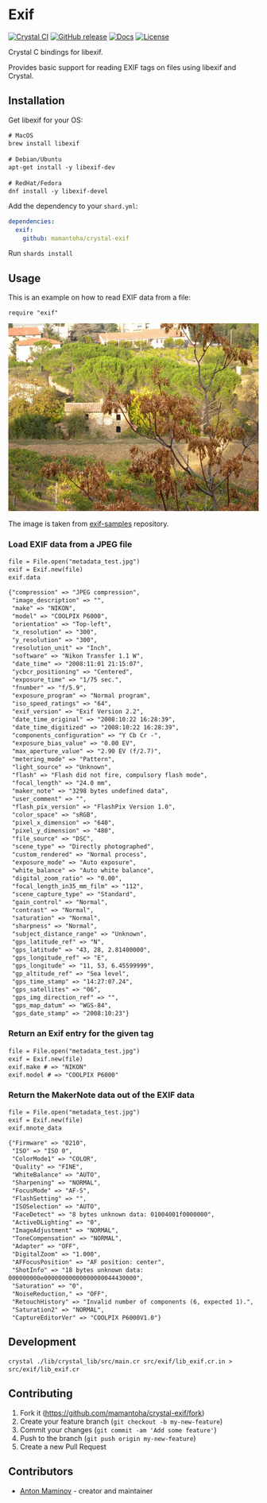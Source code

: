# Exif

[![Crystal CI](https://github.com/mamantoha/crystal-exif/actions/workflows/crystal.yml/badge.svg)](https://github.com/mamantoha/crystal-exif/actions/workflows/crystal.yml)
[![GitHub release](https://img.shields.io/github/release/mamantoha/crystal-exif.svg)](https://github.com/mamantoha/crystal-exif/releases)
[![Docs](https://img.shields.io/badge/docs-available-brightgreen.svg)](https://mamantoha.github.io/crystal-exif/)
[![License](https://img.shields.io/github/license/mamantoha/crystal-exif.svg)](https://github.com/mamantoha/crystal-exif/blob/master/LICENSE)

Crystal C bindings for libexif.

Provides basic support for reading EXIF tags on files using libexif and Crystal.

## Installation

Get libexif for your OS:

```
# MacOS
brew install libexif

# Debian/Ubuntu
apt-get install -y libexif-dev

# RedHat/Fedora
dnf install -y libexif-devel
```

Add the dependency to your `shard.yml`:

```yaml
dependencies:
  exif:
    github: mamantoha/crystal-exif
```

Run `shards install`

## Usage

This is an example on how to read EXIF data from a file:

```crystal
require "exif"
```

![metadata_test.jpg](https://raw.githubusercontent.com/mamantoha/crystal-exif/main/spec/fixtures/metadata_test.jpg)

The image is taken from [exif-samples](https://github.com/ianare/exif-samples) repository.

### Load EXIF data from a JPEG file

```crystal
file = File.open("metadata_test.jpg")
exif = Exif.new(file)
exif.data
```

```crystal
{"compression" => "JPEG compression",
 "image_description" => "",
 "make" => "NIKON",
 "model" => "COOLPIX P6000",
 "orientation" => "Top-left",
 "x_resolution" => "300",
 "y_resolution" => "300",
 "resolution_unit" => "Inch",
 "software" => "Nikon Transfer 1.1 W",
 "date_time" => "2008:11:01 21:15:07",
 "ycbcr_positioning" => "Centered",
 "exposure_time" => "1/75 sec.",
 "fnumber" => "f/5.9",
 "exposure_program" => "Normal program",
 "iso_speed_ratings" => "64",
 "exif_version" => "Exif Version 2.2",
 "date_time_original" => "2008:10:22 16:28:39",
 "date_time_digitized" => "2008:10:22 16:28:39",
 "components_configuration" => "Y Cb Cr -",
 "exposure_bias_value" => "0.00 EV",
 "max_aperture_value" => "2.90 EV (f/2.7)",
 "metering_mode" => "Pattern",
 "light_source" => "Unknown",
 "flash" => "Flash did not fire, compulsory flash mode",
 "focal_length" => "24.0 mm",
 "maker_note" => "3298 bytes undefined data",
 "user_comment" => "",
 "flash_pix_version" => "FlashPix Version 1.0",
 "color_space" => "sRGB",
 "pixel_x_dimension" => "640",
 "pixel_y_dimension" => "480",
 "file_source" => "DSC",
 "scene_type" => "Directly photographed",
 "custom_rendered" => "Normal process",
 "exposure_mode" => "Auto exposure",
 "white_balance" => "Auto white balance",
 "digital_zoom_ratio" => "0.00",
 "focal_length_in35_mm_film" => "112",
 "scene_capture_type" => "Standard",
 "gain_control" => "Normal",
 "contrast" => "Normal",
 "saturation" => "Normal",
 "sharpness" => "Normal",
 "subject_distance_range" => "Unknown",
 "gps_latitude_ref" => "N",
 "gps_latitude" => "43, 28, 2.81400000",
 "gps_longitude_ref" => "E",
 "gps_longitude" => "11, 53, 6.45599999",
 "gp_altitude_ref" => "Sea level",
 "gps_time_stamp" => "14:27:07.24",
 "gps_satellites" => "06",
 "gps_img_direction_ref" => "",
 "gps_map_datum" => "WGS-84",
 "gps_date_stamp" => "2008:10:23"}
```

### Return an Exif entry for the given tag

```crystal
file = File.open("metadata_test.jpg")
exif = Exif.new(file)
exif.make # => "NIKON"
exif.model # => "COOLPIX P6000"
```

### Return the MakerNote data out of the EXIF data

```crystal
file = File.open("metadata_test.jpg")
exif = Exif.new(file)
exif.mnote_data
```

```crystal
{"Firmware" => "0210",
 "ISO" => "ISO 0",
 "ColorMode1" => "COLOR",
 "Quality" => "FINE",
 "WhiteBalance" => "AUTO",
 "Sharpening" => "NORMAL",
 "FocusMode" => "AF-S",
 "FlashSetting" => "",
 "ISOSelection" => "AUTO",
 "FaceDetect" => "8 bytes unknown data: 01004001f0000000",
 "ActiveDLighting" => "0",
 "ImageAdjustment" => "NORMAL",
 "ToneCompensation" => "NORMAL",
 "Adapter" => "OFF",
 "DigitalZoom" => "1.000",
 "AFFocusPosition" => "AF position: center",
 "ShotInfo" => "18 bytes unknown data: 000000000e00000000000000000044430000",
 "Saturation" => "0",
 "NoiseReduction," => "OFF",
 "RetouchHistory" => "Invalid number of components (6, expected 1).",
 "Saturation2" => "NORMAL",
 "CaptureEditorVer" => "COOLPIX P6000V1.0"}
```

## Development

```
crystal ./lib/crystal_lib/src/main.cr src/exif/lib_exif.cr.in > src/exif/lib_exif.cr
```

## Contributing

1. Fork it (<https://github.com/mamantoha/crystal-exif/fork>)
2. Create your feature branch (`git checkout -b my-new-feature`)
3. Commit your changes (`git commit -am 'Add some feature'`)
4. Push to the branch (`git push origin my-new-feature`)
5. Create a new Pull Request

## Contributors

- [Anton Maminov](https://github.com/mamantoha) - creator and maintainer
